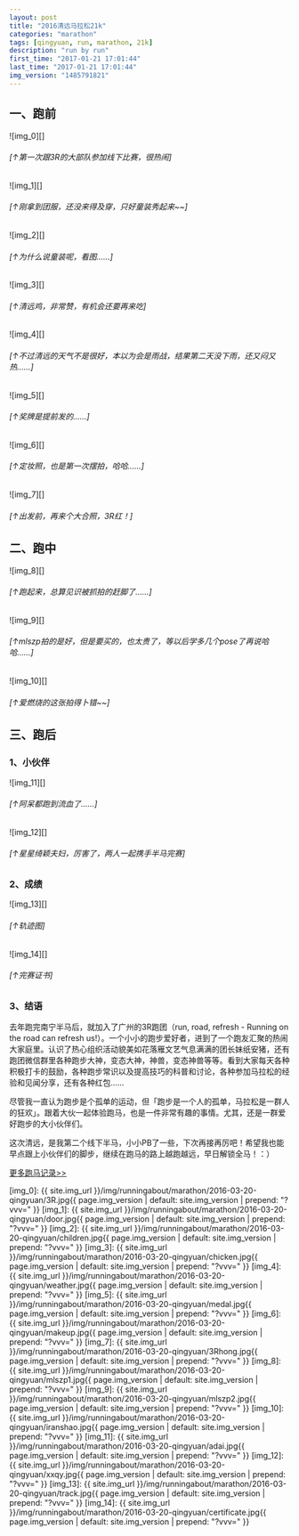 ```yaml
---
layout: post
title: "2016清远马拉松21k"
categories: "marathon"
tags: [qingyuan, run, marathon, 21k]
description: "run by run"
first_time: "2017-01-21 17:01:44"
last_time: "2017-01-21 17:01:44"
img_version: "1485791821"
---
```


## 一、跑前

![img_0][]

###### [↑第一次跟3R的大部队参加线下比赛，很热闹]

![img_1][]

###### [↑刚拿到团服，还没来得及穿，只好童装秀起来~~]

![img_2][]

###### [↑为什么说童装呢，看图……]

![img_3][]

###### [↑清远鸡，非常赞，有机会还要再来吃]

![img_4][]

###### [↑不过清远的天气不是很好，本以为会是雨战，结果第二天没下雨，还又闷又热……]

![img_5][]

###### [↑奖牌是提前发的……]

![img_6][]

###### [↑定妆照，也是第一次摆拍，哈哈……]

![img_7][]

###### [↑出发前，再来个大合照，3R红！]

## 二、跑中

![img_8][]

###### [↑跑起来，总算见识被抓拍的赶脚了……]

![img_9][]

###### [↑mlszp拍的是好，但是要买的，也太贵了，等以后学多几个pose了再说哈哈……]

![img_10][]

###### [↑爱燃烧的这张拍得卜错~~]

## 三、跑后

### 1、小伙伴

![img_11][]

###### [↑阿呆都跑到流血了……]

![img_12][]

###### [↑星星绮颖夫妇，厉害了，两人一起携手半马完赛]

### 2、成绩

![img_13][]

###### [↑轨迹图]

![img_14][]

###### [↑完赛证书]

### 3、结语    

去年跑完南宁半马后，就加入了广州的3R跑团（run, road, refresh - Running on the road can refresh us!）。一个小小的跑步爱好者，进到了一个跑友汇聚的热闹大家庭里。认识了热心组织活动貌美如花落雁文艺气息满满的团长妹纸安猪，还有跑团微信群里各种跑步大神，变态大神，神兽，变态神兽等等。看到大家每天各种积极打卡的鼓励，各种跑步常识以及提高技巧的科普和讨论，各种参加马拉松的经验和见闻分享，还有各种红包……

尽管我一直认为跑步是个孤单的运动，但「跑步是一个人的孤单，马拉松是一群人的狂欢」。跟着大伙一起体验跑马，也是一件非常有趣的事情。尤其，还是一群爱好跑步的大小伙伴们。

这次清远，是我第二个线下半马，小小PB了一些，下次再接再厉吧！希望我也能早点跟上小伙伴们的脚步，继续在跑马的路上越跑越远，早日解锁全马！：）

[<u>更多跑马记录>></u>](/runningabout/marathon-records.html)


[img_0]: {{ site.img_url }}/img/runningabout/marathon/2016-03-20-qingyuan/3R.jpg{{ page.img_version | default: site.img_version | prepend: "?vvv=" }}
[img_1]: {{ site.img_url }}/img/runningabout/marathon/2016-03-20-qingyuan/door.jpg{{ page.img_version | default: site.img_version | prepend: "?vvv=" }}
[img_2]: {{ site.img_url }}/img/runningabout/marathon/2016-03-20-qingyuan/children.jpg{{ page.img_version | default: site.img_version | prepend: "?vvv=" }}
[img_3]: {{ site.img_url }}/img/runningabout/marathon/2016-03-20-qingyuan/chicken.jpg{{ page.img_version | default: site.img_version | prepend: "?vvv=" }}
[img_4]: {{ site.img_url }}/img/runningabout/marathon/2016-03-20-qingyuan/weather.jpg{{ page.img_version | default: site.img_version | prepend: "?vvv=" }}
[img_5]: {{ site.img_url }}/img/runningabout/marathon/2016-03-20-qingyuan/medal.jpg{{ page.img_version | default: site.img_version | prepend: "?vvv=" }}
[img_6]: {{ site.img_url }}/img/runningabout/marathon/2016-03-20-qingyuan/makeup.jpg{{ page.img_version | default: site.img_version | prepend: "?vvv=" }}
[img_7]: {{ site.img_url }}/img/runningabout/marathon/2016-03-20-qingyuan/3Rhong.jpg{{ page.img_version | default: site.img_version | prepend: "?vvv=" }}
[img_8]: {{ site.img_url }}/img/runningabout/marathon/2016-03-20-qingyuan/mlszp1.jpg{{ page.img_version | default: site.img_version | prepend: "?vvv=" }}
[img_9]: {{ site.img_url }}/img/runningabout/marathon/2016-03-20-qingyuan/mlszp2.jpg{{ page.img_version | default: site.img_version | prepend: "?vvv=" }}
[img_10]: {{ site.img_url }}/img/runningabout/marathon/2016-03-20-qingyuan/iranshao.jpg{{ page.img_version | default: site.img_version | prepend: "?vvv=" }}
[img_11]: {{ site.img_url }}/img/runningabout/marathon/2016-03-20-qingyuan/adai.jpg{{ page.img_version | default: site.img_version | prepend: "?vvv=" }}
[img_12]: {{ site.img_url }}/img/runningabout/marathon/2016-03-20-qingyuan/xxqy.jpg{{ page.img_version | default: site.img_version | prepend: "?vvv=" }}
[img_13]: {{ site.img_url }}/img/runningabout/marathon/2016-03-20-qingyuan/track.jpg{{ page.img_version | default: site.img_version | prepend: "?vvv=" }}
[img_14]: {{ site.img_url }}/img/runningabout/marathon/2016-03-20-qingyuan/certificate.jpg{{ page.img_version | default: site.img_version | prepend: "?vvv=" }}



